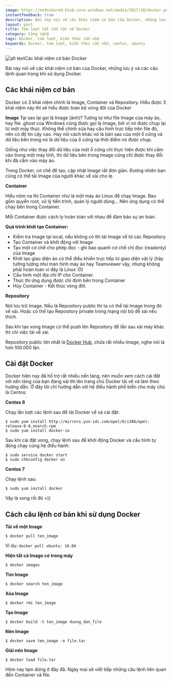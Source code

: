 ```yaml
---
image: https://msdnshared.blob.core.windows.net/media/2017/10/docker.png
instantfeedback: true
description: Bài này nói về các khái niệm cơ bản của Docker, những lưu ý và các câu lệnh quan trọng khi sử dụng Docker.
layout: post
title: Tóm lượt tất tần tật về Docker
category: Công nghệ
tags: Docker, tóm lượt, kiến thức cần nhớ
keywords: Docker, tóm lượt, kiến thức cần nhớ, centos, ubuntu
---
```


![alt text](https://msdnshared.blob.core.windows.net/media/2017/10/docker.png "Các khái niệm cơ bản Docker")Các khái niệm cơ bản Docker

Bài này nói về các khái niệm cơ bản của Docker, những lưu ý và các câu lệnh quan trọng khi sử dụng Docker.

## Các khái niệm cơ bản

Docker có 3 khái niệm chính là Image, Container và Repository. Hiểu được 3 khái niệm này thì sẽ hiểu được toàn bộ vòng đời của Docker

**Image**
Tại sao lại gọi là Image (ảnh)? Tương tự như file Image của máy ảo, hay file .ghost của Windows cũng được gọi là Image, bởi vì nó được chụp lại từ một máy thực. Không thể chỉnh sửa hay cấu hình trực tiếp trên file đó, nên có độ tin cậy cao. Hay nói cách khác nó là bản sao của một ổ cứng và dữ liệu bên trong nó là dữ liệu của ổ cứng tại thời điểm nó được chụp.

Giống như việc thay đổi dữ liệu của một ổ cứng chỉ thực hiện được khi cắm vào trong một máy tính, thì dữ liệu bên trong Image cũng chỉ được thay đổi khi đã cắm vào máy ảo.

Trong Docker, cơ chế để tạo, cập nhật Image rất đơn giản. Đương nhiên bạn cũng có thể tải Image của người khác về xài cho lẹ.

**Container**

Hiểu nôm na thì Container như là một máy ảo Linux để chạy Image. Bao gồm quyền root, xử lý tiến trình, quản lý người dùng... Nên ứng dụng có thể chạy bên trong Container. 

Mỗi Container được cách ly hoàn toàn với nhau để đảm bảo sự an toàn.

**Quá trình khởi tạo Container:**
- Kiểm tra Image tại local, nếu không có thì tải Image về từ các Repository
- Tạo Container và khởi động với Image
- Tạo một cơ chế cho phép đọc - ghi bao quanh cơ chế chỉ đọc (readonly) của Image
- Khởi tạo giao diện ảo có thể điều khiển trực tiếp từ giao diện vật lý (hãy tưởng tượng như màn hình máy ảo hay Teamviewer vậy, nhưng không phải hoàn toàn vì đây là Linux :D)
- Cấu hình một địa chỉ IP cho Container.
- Thực thi ứng dụng được chỉ định bên trong Container
- Hủy Container - Kết thúc vòng đời.

**Repository**

Nơi lưu trữ Image. Nếu là Repository public thì ta có thể tải Image trong đó về xài. Hoặc có thể tạo Repository private trong mạng nội bộ để xài nếu thích. 

Sau khi tạo xong Image có thể push lên Repository để lần sau xài máy khác thì chỉ việc tải về xài.

Repository public lớn nhất là [Docker Hub](https://hub.docker.com/), chứa rất nhiều Image, nghe nói là hơn 100.000 lận.

## Cài đặt Docker

Docker hiện nay đã hỗ trợ rất nhiều nền tảng, nên muốn xem cách cài đặt với nền tảng của bạn đang xài thì lên trang chủ Docker tải về và làm theo hướng dẫn. Ở đây tôi chỉ hướng dẫn với hệ điều hành phổ biến cho máy chủ là Centos:

**Centos 6**

Chạy lần lượt các lệnh sau để tải Docker về và cài đặt:

```
$ sudo yum install http://mirrors.yun-idc.com/epel/6/i386/epel-release-6-8.noarch.rpm
$ sudo yum install docker-io
```

Sau khi cài đặt xong, chạy lệnh sau để khởi động Docker và cấu hình tự động chạy cùng hệ điều hành:

```
$ sudo service docker start
$ sudo chkconfig docker on
```

**Centos 7**

Chạy lệnh sau:

```
$ sudo yum install docker
```

Vậy là xong rồi đó =))

## Cách câu lệnh cơ bản khi sử dụng Docker

**Tải về một Image**
```
$ docker pull ten_image
```

Ví dụ: ```docker pull ubuntu: 16.04```

**Hiện tất cả Image có trong máy**
```
$ docker images
```

**Tìm Image**
```
$ docker search ten_image
```

**Xóa Image**
```
$ docker rmi ten_image
```

**Tạo Image**
```
$ docker build -t ten_image duong_dan_file
```

**Nén Image**
```
$ docker save ten_image -o file.tar
```

**Giải nén Image**
```
$ docker load file.tar
```


Hôm nay tạm dừng ở đây đã. Ngày mai sẽ viết tiếp những câu lệnh liên quan đến Container và file.